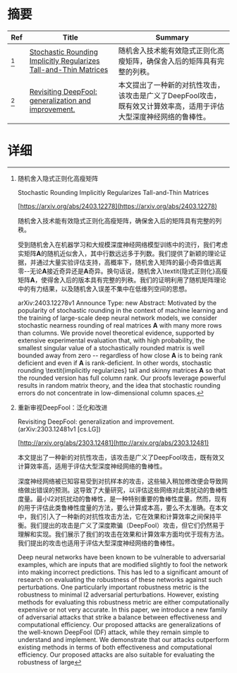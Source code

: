 # 摘要

| Ref | Title | Summary |
| --- | --- | --- |
| [^1] | [Stochastic Rounding Implicitly Regularizes Tall-and-Thin Matrices](https://arxiv.org/abs/2403.12278) | 随机舍入技术能有效隐式正则化高瘦矩阵，确保舍入后的矩阵具有完整的列秩。 |
| [^2] | [Revisiting DeepFool: generalization and improvement.](http://arxiv.org/abs/2303.12481) | 本文提出了一种新的对抗性攻击，该攻击是广义了DeepFool攻击，既有效又计算效率高，适用于评估大型深度神经网络的鲁棒性。 |

# 详细

[^1]: 随机舍入隐式正则化高瘦矩阵

    Stochastic Rounding Implicitly Regularizes Tall-and-Thin Matrices

    [https://arxiv.org/abs/2403.12278](https://arxiv.org/abs/2403.12278)

    随机舍入技术能有效隐式正则化高瘦矩阵，确保舍入后的矩阵具有完整的列秩。

    

    受到随机舍入在机器学习和大规模深度神经网络模型训练中的流行，我们考虑实矩阵$\mathbf{A}$的随机近似舍入，其中行数远远多于列数。我们提供了新颖的理论证据，并通过大量实验评估支持，高概率下，随机舍入矩阵的最小奇异值远离零--无论$\mathbf{A}$接近奇异还是$\mathbf{A}$奇异。换句话说，随机舍入\textit{隐式正则化}高瘦矩阵$\mathbf{A}$，使得舍入后的版本具有完整的列秩。我们的证明利用了随机矩阵理论中的有力结果，以及随机舍入误差不集中在低维列空间的思想。

    arXiv:2403.12278v1 Announce Type: new  Abstract: Motivated by the popularity of stochastic rounding in the context of machine learning and the training of large-scale deep neural network models, we consider stochastic nearness rounding of real matrices $\mathbf{A}$ with many more rows than columns. We provide novel theoretical evidence, supported by extensive experimental evaluation that, with high probability, the smallest singular value of a stochastically rounded matrix is well bounded away from zero -- regardless of how close $\mathbf{A}$ is to being rank deficient and even if $\mathbf{A}$ is rank-deficient. In other words, stochastic rounding \textit{implicitly regularizes} tall and skinny matrices $\mathbf{A}$ so that the rounded version has full column rank. Our proofs leverage powerful results in random matrix theory, and the idea that stochastic rounding errors do not concentrate in low-dimensional column spaces.
    
[^2]: 重新审视DeepFool：泛化和改进

    Revisiting DeepFool: generalization and improvement. (arXiv:2303.12481v1 [cs.LG])

    [http://arxiv.org/abs/2303.12481](http://arxiv.org/abs/2303.12481)

    本文提出了一种新的对抗性攻击，该攻击是广义了DeepFool攻击，既有效又计算效率高，适用于评估大型深度神经网络的鲁棒性。

    

    深度神经网络被已知容易受到对抗样本的攻击，这些输入稍加修改便会导致网络做出错误的预测。这导致了大量研究，以评估这些网络对此类扰动的鲁棒性度量。最小l2对抗扰动的鲁棒性，是一种特别重要的鲁棒性度量。然而，现有的用于评估此类鲁棒性度量的方法，要么计算成本高，要么不太准确。在本文中，我们引入了一种新的对抗性攻击方法，它在效果和计算效率之间保持平衡。我们提出的攻击是广义了深度欺骗（DeepFool）攻击，但它们仍然易于理解和实现。我们展示了我们的攻击在效果和计算效率方面均优于现有方法。我们提出的攻击也适用于评估大型深度神经网络的鲁棒性。

    Deep neural networks have been known to be vulnerable to adversarial examples, which are inputs that are modified slightly to fool the network into making incorrect predictions. This has led to a significant amount of research on evaluating the robustness of these networks against such perturbations. One particularly important robustness metric is the robustness to minimal l2 adversarial perturbations. However, existing methods for evaluating this robustness metric are either computationally expensive or not very accurate. In this paper, we introduce a new family of adversarial attacks that strike a balance between effectiveness and computational efficiency. Our proposed attacks are generalizations of the well-known DeepFool (DF) attack, while they remain simple to understand and implement. We demonstrate that our attacks outperform existing methods in terms of both effectiveness and computational efficiency. Our proposed attacks are also suitable for evaluating the robustness of large
    

